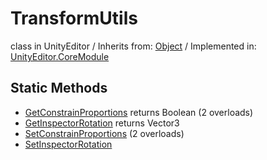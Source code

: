 # TransformUtils
class in UnityEditor
 / Inherits from: <a href="https://docs.unity3d.com/6000.0/Documentation/ScriptReference/Object.html">Object</a> / Implemented in: <a href="https://docs.unity3d.com/6000.0/Documentation/ScriptReference/UnityEditor.CoreModule.html">UnityEditor.CoreModule</a>

## Static Methods
- <a href="https://docs.unity3d.com/6000.0/Documentation/ScriptReference/TransformUtils.GetConstrainProportions.html">GetConstrainProportions</a> returns Boolean (2 overloads)
- <a href="https://docs.unity3d.com/6000.0/Documentation/ScriptReference/TransformUtils.GetInspectorRotation.html">GetInspectorRotation</a> returns Vector3
- <a href="https://docs.unity3d.com/6000.0/Documentation/ScriptReference/TransformUtils.SetConstrainProportions.html">SetConstrainProportions</a> (2 overloads)
- <a href="https://docs.unity3d.com/6000.0/Documentation/ScriptReference/TransformUtils.SetInspectorRotation.html">SetInspectorRotation</a>
